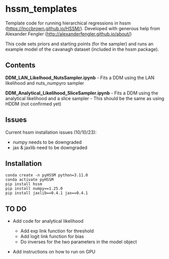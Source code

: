# hssm_templates

Template code for running hierarchical regressions in hssm (https://lnccbrown.github.io/HSSM/). Developed with generous help from Alexander Fengler (http://alexanderfengler.github.io/about/) 

This code sets priors and starting points (for the sampler) and runs an example model of the cavanagh dataset (included in the hssm package).

## Contents

**DDM_LAN_Likelhood_NutsSampler.ipynb**
    - Fits a DDM using the LAN likelihood and nuts_numpyro sampler

**DDM_Analytical_Likelihood_SliceSampler.ipynb**
    - Fits a DDM using the analytical likelihood and a slice sampler
    - This should be the same as using HDDM (not confirmed yet)

## Issues

Current hssm installation issues (10/10/23):
- numpy needs to be downgraded
- jax & jaxlib need to be downgraded

## Installation
```
conda create -n pyHSSM python=3.11.0
conda activate pyHSSM
pip install hssm
pip install numpy==1.25.0
pip install jaxlib==0.4.1 jax==0.4.1
```

## TO DO

- Add code for analytical likelihood
    - Add exp link function for threshold
    - Add logit link function for bias
    - Do inverses for the two parameters in the model object

- Add instructions on how to run on GPU 



 
